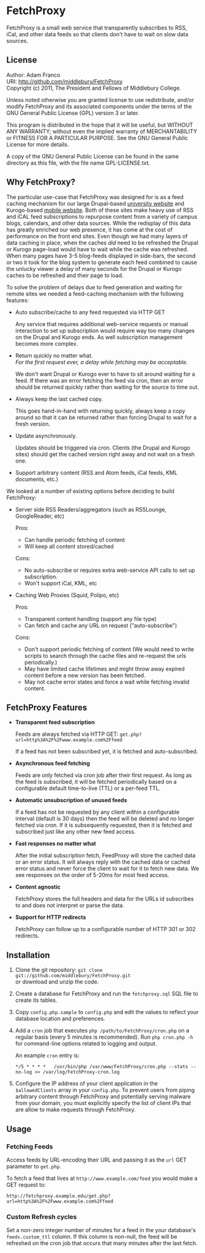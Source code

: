FetchProxy
==========

FetchProxy is a small web service that transparently subscribes to RSS, iCal, and
other data feeds so that clients don't have to wait on slow data sources.

License
-------
Author: Adam Franco  
URI: http://github.com/middlebury/FetchProxy  
Copyright (c) 2011, The President and Fellows of Middlebury College.

Unless noted otherwise you are granted license to use redistribute,
and/or modify FetchProxy and its associated components under the terms of
the GNU General Public License (GPL) version 3 or later.

This program is distributed in the hope that it will be useful,
but WITHOUT ANY WARRANTY; without even the implied warranty of
MERCHANTABILITY or FITNESS FOR A PARTICULAR PURPOSE. See the
GNU General Public License for more details.

A copy of the GNU General Public License can be found in the same directory as this
file, with the file name GPL-LICENSE.txt.

Why FetchProxy?
---------------
The particular use-case that FetchProxy was designed for is as a feed caching mechanism
for our large Drupal-based [university website](http://www.middlebury.edu/) and
Kurogo-based [mobile website](http://m.middlebury.edu/). Both of these sites make heavy use of RSS and iCAL feed subscriptions to repurpose content from a variety of campus blogs, calendars, and
other data sources. While  the redisplay of this data has greatly enriched our web presence,
it has come at the cost of performance on the front end sites.
Even though we had many layers of data caching in place, when the caches *did*
need to be refreshed the Drupal or Kurogo page-load would have to wait while the cache was refreshed.
When many pages have 3-5 blog-feeds displayed in side-bars, the second or two
it took for the blog system to generate each feed combined to cause the unlucky viewer
a delay of many seconds for the Drupal or Kurogo caches to be refreshed and their page to load.

To solve the problem of delays due to feed generation and waiting for remote sites
we needed a feed-caching mechanism with the following features:

*   Auto subscribe/cache to any feed requested via HTTP GET

    Any service that requires additional web-service requests or manual interaction
    to set up subscription would require way too many changes on the Drupal and Kurogo ends.
    As well subscription management becomes more complex.

*   Return quickly no matter what.  
    *For the first request ever, a delay while fetching may be acceptable.*

    We don't want Drupal or Kurogo ever to have to sit around waiting for a feed.
    If there was an error fetching the feed via cron, then an error should be returned
    quickly rather than waiting for the source to time out.

*   Always keep the last cached copy.

    This goes hand-in-hand with returning quickly, always keep a copy around so that
    it can be returned rather than forcing Drupal to wait for a fresh version.

*   Update asynchronously.

    Updates should be triggered via cron. Clients (the Drupal and Kurogo sites) should
    get the cached version right away and not wait on a fresh one.

*   Support arbitrary content (RSS and Atom feeds, iCal feeds, KML documents, etc.)

We looked at a number of existing options before deciding to build FetchProxy:

*   Server side RSS Readers/aggregators (such as RSSLounge, GoogleReader, etc)

    Pros:
    *   Can handle periodic fetching of content
    *   Will keep all content stored/cached

    Cons:
    *   No auto-subscribe or requires extra web-service API calls to set up subscription.
    *   Won't support iCal, KML, etc

*   Caching Web Proxies (Squid, Polipo, etc)

    Pros:
    *   Transparent content handling (support any file type)
    *   Can fetch and cache any URL on request ("auto-subscribe")

    Cons:
    *   Don't support periodic fetching of content (We would need to write scripts to
        search through the cache files and re-request the urls periodically.)
    *   May have limited cache lifetimes and might throw away expired content
        before a new version has been fetched.
    *   May not cache error states and force a wait while fetching invalid content.

FetchProxy Features
-------------------
*   **Transparent feed subscription**

    Feeds are always fetched via HTTP GET: `get.php?url=http%3A%2F%2Fwww.example.com%2Ffeed`

    If a feed has not been subscribed yet, it is fetched and auto-subscribed.

*   **Asynchronous feed fetching**

    Feeds are only fetched via cron job after their first request. As long as the feed is subscribed,
    it will be fetched periodically based on a configurable default time-to-live (TTL) or a per-feed
    TTL.

*   **Automatic unsubscription of unused feeds**

    If a feed has not be requested by any client within a configurable interval (default is 30 days)
    then the feed will be deleted and no longer fetched via cron. If it is subsequently requested,
    then it is fetched and subscribed just like any other new feed access.

*   **Fast responses no matter what**

    After the initial subscription fetch, FeedProxy will store the cached data or an error status.
    It will always reply with the cached data or cached error status and never force the client to
    wait for it to fetch new data. We see responses on the order of 5-20ms for most feed access.

*   **Content agnostic**

    FetchProxy stores the full headers and data for the URLs id subscribes to and does not interpret
    or parse the data.

*   **Support for HTTP redirects**

    FetchProxy can follow up to a configurable number of HTTP 301 or 302 redirects.

Installation
------------

1.  Clone the git repository: `git clone git://github.com/middlebury/FetchProxy.git`  
    or download and unzip the code.

2.  Create a database for FetchProxy and run the `fetchproxy.sql` SQL file to create its tables.

3.  Copy `config.php.sample` to `config.php` and edit the values to reflect your database location and preferences.

4.  Add a `cron` job that executes `php /path/to/FetchProxy/cron.php` on a regular basis
    (every 5 minutes is recommended). Run `php cron.php -h` for command-line options related to
    logging and output.

    An example `cron` entry is:

    `*/5 * * * *   /usr/bin/php /var/www/FetchProxy/cron.php --stats --no-log >> /var/log/FetchProxy-cron.log`

5.  Configure the IP address of your client application in the `$allowedClients` array in your `config.php`.
    To prevent users from piping arbitrary content through FetchProxy and potentially serving malware from
    your domain, you must explicitly specify the list of client IPs that are allow to make requests through
    FetchProxy.


Usage
--------

### Fetching Feeds ###

Access feeds by URL-encoding their URL and passing it as the `url` GET parameter to `get.php`.

To fetch a feed that lives at `http://www.example.com/feed` you would make a GET request to:

`http://fetchproxy.example.edu/get.php?url=http%3A%2F%2Fwww.example.com%2Ffeed`

### Custom Refresh cycles ###

Set a non-zero integer number of minutes for a feed in the your database's `feeds.custom_ttl` column. If this column is non-null, the feed will be refreshed on the cron job that occurs that many minutes after the last fetch.
